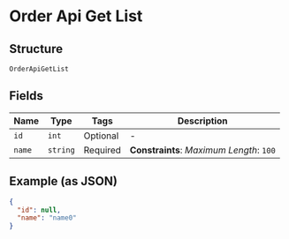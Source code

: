 
# Order Api Get List

## Structure

`OrderApiGetList`

## Fields

| Name | Type | Tags | Description |
|  --- | --- | --- | --- |
| `id` | `int` | Optional | - |
| `name` | `string` | Required | **Constraints**: *Maximum Length*: `100` |

## Example (as JSON)

```json
{
  "id": null,
  "name": "name0"
}
```

